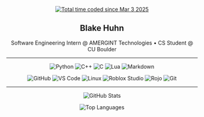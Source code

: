 <!-- WakaTime Badge -->
<p align="center">
  <a href="https://wakatime.com/@eea1cec5-46f2-49ac-bf45-3167a116bf92">
    <img src="https://wakatime.com/badge/user/eea1cec5-46f2-49ac-bf45-3167a116bf92.svg" alt="Total time coded since Mar 3 2025" />
  </a>
</p>

<!-- Name & Title -->
<h2 align="center">Blake Huhn</h2>
<p align="center">
  Software Engineering Intern @ AMERGINT Technologies • CS Student @ CU Boulder
</p>

<hr />

<!-- Skills -->
<p align="center">
  <img src="https://img.shields.io/badge/Python-3670A0?style=flat&logo=python&logoColor=ffdd54" alt="Python" />
  <img src="https://img.shields.io/badge/C++-00599C?style=flat&logo=c%2B%2B&logoColor=white" alt="C++" />
  <img src="https://img.shields.io/badge/C-555555?style=flat&logo=c&logoColor=white" alt="C" />
  <img src="https://img.shields.io/badge/Lua-2C2D72?style=flat&logo=lua&logoColor=white" alt="Lua" />
  <img src="https://img.shields.io/badge/Markdown-000000?style=flat&logo=markdown&logoColor=white" alt="Markdown" />
</p>

<p align="center">
  <img src="https://img.shields.io/badge/GitHub-181717?style=flat&logo=github&logoColor=white" alt="GitHub" />
  <img src="https://img.shields.io/badge/VS_Code-007ACC?style=flat&logo=visual-studio-code&logoColor=white" alt="VS Code" />
  <img src="https://img.shields.io/badge/Linux-FCC624?style=flat&logo=linux&logoColor=black" alt="Linux" />
  <img src="https://img.shields.io/badge/Roblox_Studio-000000?style=flat&logo=roblox&logoColor=white" alt="Roblox Studio" />
  <img src="https://img.shields.io/badge/Rojo-Development-FF4655?style=flat&logo=roblox&logoColor=white" alt="Rojo" />
  <img src="https://img.shields.io/badge/Git-Version_Control-F05032?style=flat&logo=git&logoColor=white" alt="Git" />
</p>

<hr />



<p align="center">
  <img src="https://github-readme-stats.vercel.app/api?username=ItsAltus&show_icons=true&theme=github_dark&hide_border=true" alt="GitHub Stats" />
</p>
<p align="center">
  <img src="https://github-readme-stats.vercel.app/api/top-langs/?username=ItsAltus&layout=compact&theme=github_dark&hide_border=true" alt="Top Languages" />
</p>
